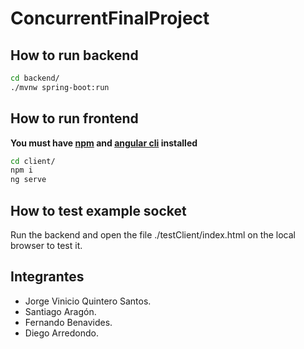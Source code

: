 # ConcurrentFinalProject

## How to run backend
```bash
cd backend/
./mvnw spring-boot:run
```

## How to run frontend
**You must have [npm](https://www.npmjs.com/get-npm) and [angular cli](https://cli.angular.io/) installed**

```bash
cd client/
npm i
ng serve
```

## How to test example socket
Run the backend and open the file ./testClient/index.html on the local browser to test it.

## Integrantes
* Jorge Vinicio Quintero Santos.
* Santiago Aragón.
* Fernando Benavides.
* Diego Arredondo.
